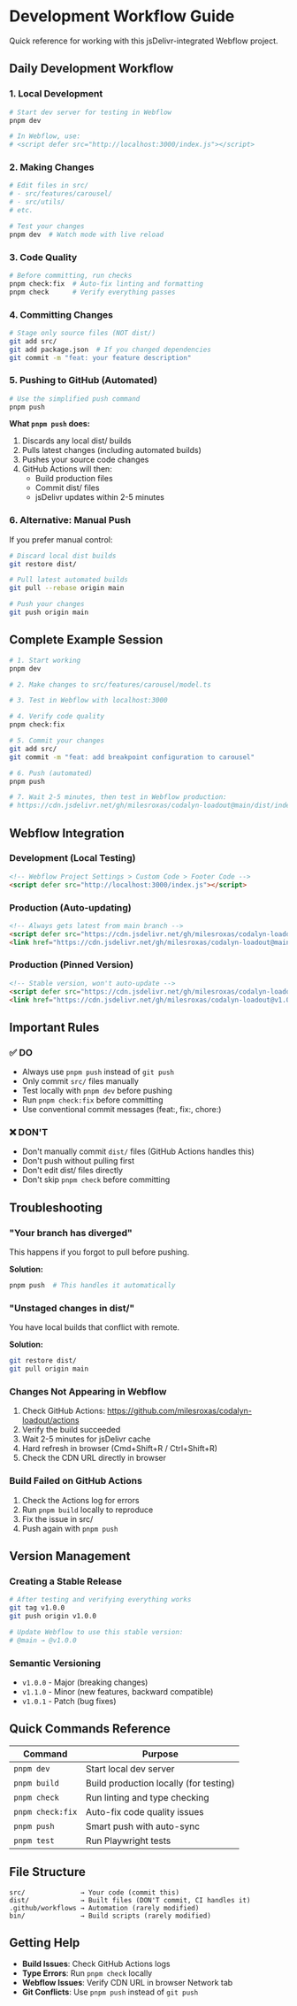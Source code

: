 # Development Workflow Guide

Quick reference for working with this jsDelivr-integrated Webflow project.

## Daily Development Workflow

### 1. Local Development

```bash
# Start dev server for testing in Webflow
pnpm dev

# In Webflow, use:
# <script defer src="http://localhost:3000/index.js"></script>
```

### 2. Making Changes

```bash
# Edit files in src/
# - src/features/carousel/
# - src/utils/
# etc.

# Test your changes
pnpm dev  # Watch mode with live reload
```

### 3. Code Quality

```bash
# Before committing, run checks
pnpm check:fix  # Auto-fix linting and formatting
pnpm check      # Verify everything passes
```

### 4. Committing Changes

```bash
# Stage only source files (NOT dist/)
git add src/
git add package.json  # If you changed dependencies
git commit -m "feat: your feature description"
```

### 5. Pushing to GitHub (Automated)

```bash
# Use the simplified push command
pnpm push
```

**What `pnpm push` does:**
1. Discards any local dist/ builds
2. Pulls latest changes (including automated builds)
3. Pushes your source code changes
4. GitHub Actions will then:
   - Build production files
   - Commit dist/ files
   - jsDelivr updates within 2-5 minutes

### 6. Alternative: Manual Push

If you prefer manual control:

```bash
# Discard local dist builds
git restore dist/

# Pull latest automated builds
git pull --rebase origin main

# Push your changes
git push origin main
```

## Complete Example Session

```bash
# 1. Start working
pnpm dev

# 2. Make changes to src/features/carousel/model.ts

# 3. Test in Webflow with localhost:3000

# 4. Verify code quality
pnpm check:fix

# 5. Commit your changes
git add src/
git commit -m "feat: add breakpoint configuration to carousel"

# 6. Push (automated)
pnpm push

# 7. Wait 2-5 minutes, then test in Webflow production:
# https://cdn.jsdelivr.net/gh/milesroxas/codalyn-loadout@main/dist/index.js
```

## Webflow Integration

### Development (Local Testing)

```html
<!-- Webflow Project Settings > Custom Code > Footer Code -->
<script defer src="http://localhost:3000/index.js"></script>
```

### Production (Auto-updating)

```html
<!-- Always gets latest from main branch -->
<script defer src="https://cdn.jsdelivr.net/gh/milesroxas/codalyn-loadout@main/dist/index.js"></script>
<link href="https://cdn.jsdelivr.net/gh/milesroxas/codalyn-loadout@main/dist/index.css" rel="stylesheet"/>
```

### Production (Pinned Version)

```html
<!-- Stable version, won't auto-update -->
<script defer src="https://cdn.jsdelivr.net/gh/milesroxas/codalyn-loadout@v1.0.0/dist/index.js"></script>
<link href="https://cdn.jsdelivr.net/gh/milesroxas/codalyn-loadout@v1.0.0/dist/index.css" rel="stylesheet"/>
```

## Important Rules

### ✅ DO

- Always use `pnpm push` instead of `git push`
- Only commit `src/` files manually
- Test locally with `pnpm dev` before pushing
- Run `pnpm check:fix` before committing
- Use conventional commit messages (feat:, fix:, chore:)

### ❌ DON'T

- Don't manually commit `dist/` files (GitHub Actions handles this)
- Don't push without pulling first
- Don't edit dist/ files directly
- Don't skip `pnpm check` before committing

## Troubleshooting

### "Your branch has diverged"

This happens if you forgot to pull before pushing.

**Solution:**
```bash
pnpm push  # This handles it automatically
```

### "Unstaged changes in dist/"

You have local builds that conflict with remote.

**Solution:**
```bash
git restore dist/
git pull origin main
```

### Changes Not Appearing in Webflow

1. Check GitHub Actions: https://github.com/milesroxas/codalyn-loadout/actions
2. Verify the build succeeded
3. Wait 2-5 minutes for jsDelivr cache
4. Hard refresh in browser (Cmd+Shift+R / Ctrl+Shift+R)
5. Check the CDN URL directly in browser

### Build Failed on GitHub Actions

1. Check the Actions log for errors
2. Run `pnpm build` locally to reproduce
3. Fix the issue in src/
4. Push again with `pnpm push`

## Version Management

### Creating a Stable Release

```bash
# After testing and verifying everything works
git tag v1.0.0
git push origin v1.0.0

# Update Webflow to use this stable version:
# @main → @v1.0.0
```

### Semantic Versioning

- `v1.0.0` - Major (breaking changes)
- `v1.1.0` - Minor (new features, backward compatible)
- `v1.0.1` - Patch (bug fixes)

## Quick Commands Reference

| Command | Purpose |
|---------|---------|
| `pnpm dev` | Start local dev server |
| `pnpm build` | Build production locally (for testing) |
| `pnpm check` | Run linting and type checking |
| `pnpm check:fix` | Auto-fix code quality issues |
| `pnpm push` | Smart push with auto-sync |
| `pnpm test` | Run Playwright tests |

## File Structure

```
src/              → Your code (commit this)
dist/             → Built files (DON'T commit, CI handles it)
.github/workflows → Automation (rarely modified)
bin/              → Build scripts (rarely modified)
```

## Getting Help

- **Build Issues**: Check GitHub Actions logs
- **Type Errors**: Run `pnpm check` locally
- **Webflow Issues**: Verify CDN URL in browser Network tab
- **Git Conflicts**: Use `pnpm push` instead of `git push`
